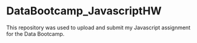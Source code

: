 # DataBootcamp_JavascriptHW
This repository was used to upload and submit my Javascript assignment for the Data Bootcamp.
